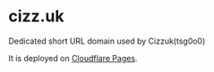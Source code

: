 # cizz.uk

Dedicated short URL domain used by Cizzuk(tsg0o0)

It is deployed on [Cloudflare Pages](https://pages.cloudflare.com).
